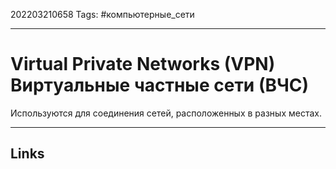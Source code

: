 202203210658
Tags: #компьютерные_сети

---

# Virtual Private Networks (VPN) Виртуальные частные сети (ВЧС)

Используются для соединения сетей, расположенных в разных местах.


---
## Links

